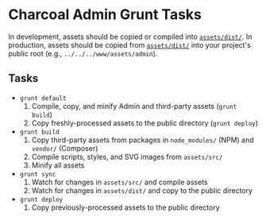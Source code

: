 Charcoal Admin Grunt Tasks
==========================

In development, assets should be copied or compiled into [`assets/dist/`](assets/dist).
In production, assets should be copied from [`assets/dist/`](assets/dist) into your project's public root (e.g., `../../../www/assets/admin`).

## Tasks

* `grunt default`
  1. Compile, copy, and minify Admin and third-party assets (`grunt build`)
  2. Copy freshly-processed assets to the public directory (`grunt deploy`)
* `grunt build`
  1. Copy third-party assets from packages in `node_modules/` (NPM) and `vendor/` (Composer)
  2. Compile scripts, styles, and SVG images from `assets/src/`
  3. Minify all assets
* `grunt sync`
  1. Watch for changes in `assets/src/` and compile assets
  2. Watch for changes in `assets/dist/` and copy to the public directory
* `grunt deploy`
  1.  Copy previously-processed assets to the public directory
